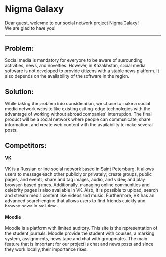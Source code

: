 # Nigma Galaxy  
Dear guest, welcome to our social network project Nigma Galaxy!  
We are glad to have you!  

---  
## Problem:  
Social media is mandatory for everyone to be aware of surrounding activities, news, and novelties. However, in Kazakhstan, social media software is not developed to provide citizens with a stable news platform. It also depends on the availability of the software in the region.
  
## Solution:  
While taking the problem into consideration, we chose to make a social media network website like existing cutting-edge technologies with the advantage of working without abroad companies' interruption. 
The final product will be a social network where people can communicate, share information, and create web content with the availability to make several posts.
  
## Competitors:
#### VK
 VK is a Russian online social network based in Saint Petersburg. It allows users to message each other publicly or privately; create groups, public pages, and events; share and tag images, audio, and video; and play browser-based games. Additionally, managing online communities and celebrity pages is also available in VK. Also, it is possible to upload, search and stream media content like videos and music. Furthermore, VK has an advanced search engine that allows users to find friends quickly and browse news in real-time.
  
#### Moodle
 Moodle is a platform with limited auditory. This site is the representation of the student journals. Moodle provide the student with courses, a marking system, assignments, news tape and chat with groupmates. The main feature that is important for our project is chat and news posts and since they work locally, their importance rises.




